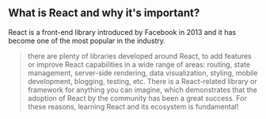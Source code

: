 ## What is React and why it's important?

React is a front-end library introduced by Facebook in 2013 and it has become one of the most popular in the industry.

> there are plenty of libraries developed around React, to add features or improve React capabilities in a wide range of areas: routing, state management, server-side rendering, data visualization, styling, mobile development, blogging, testing, etc. There is a React-related library or framework for anything you can imagine, which demonstrates that the adoption of React by the community has been a great success. For these reasons, learning React and its ecosystem is fundamental!

